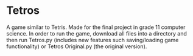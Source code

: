 # Tetros
A game similar to Tetris. Made for the final project in grade 11 computer science. 
In order to run the game, download all files into a directory and then run Tetros.py (includes new features such saving/loading game functionality) or Tetros Original.py (the original version).

